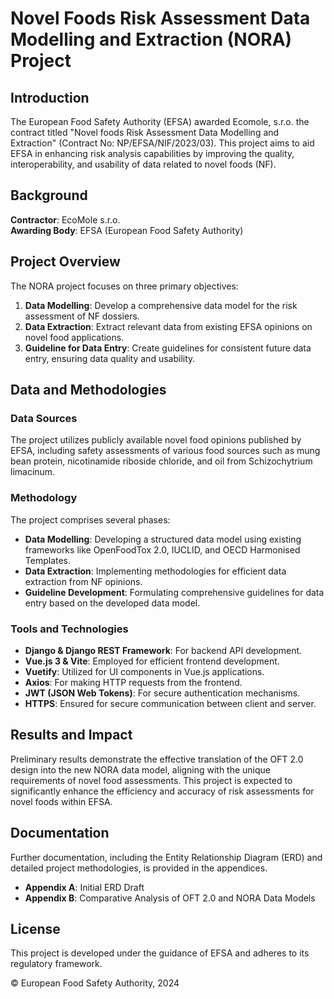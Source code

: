 # Novel Foods Risk Assessment Data Modelling and Extraction (NORA) Project

## Introduction

The European Food Safety Authority (EFSA) awarded Ecomole, s.r.o. the contract titled "Novel foods Risk Assessment Data Modelling and Extraction" (Contract No: NP/EFSA/NIF/2023/03). This project aims to aid EFSA in enhancing risk analysis capabilities by improving the quality, interoperability, and usability of data related to novel foods (NF).

## Background

**Contractor**: EcoMole s.r.o.  
**Awarding Body**: EFSA (European Food Safety Authority)

## Project Overview

The NORA project focuses on three primary objectives:
1. **Data Modelling**: Develop a comprehensive data model for the risk assessment of NF dossiers.
2. **Data Extraction**: Extract relevant data from existing EFSA opinions on novel food applications.
3. **Guideline for Data Entry**: Create guidelines for consistent future data entry, ensuring data quality and usability.

## Data and Methodologies

### Data Sources

The project utilizes publicly available novel food opinions published by EFSA, including safety assessments of various food sources such as mung bean protein, nicotinamide riboside chloride, and oil from Schizochytrium limacinum.

### Methodology

The project comprises several phases:
- **Data Modelling**: Developing a structured data model using existing frameworks like OpenFoodTox 2.0, IUCLID, and OECD Harmonised Templates.
- **Data Extraction**: Implementing methodologies for efficient data extraction from NF opinions.
- **Guideline Development**: Formulating comprehensive guidelines for data entry based on the developed data model.

### Tools and Technologies

- **Django & Django REST Framework**: For backend API development.
- **Vue.js 3 & Vite**: Employed for efficient frontend development.
- **Vuetify**: Utilized for UI components in Vue.js applications.
- **Axios**: For making HTTP requests from the frontend.
- **JWT (JSON Web Tokens)**: For secure authentication mechanisms.
- **HTTPS**: Ensured for secure communication between client and server.

## Results and Impact

Preliminary results demonstrate the effective translation of the OFT 2.0 design into the new NORA data model, aligning with the unique requirements of novel food assessments. This project is expected to significantly enhance the efficiency and accuracy of risk assessments for novel foods within EFSA.

## Documentation

Further documentation, including the Entity Relationship Diagram (ERD) and detailed project methodologies, is provided in the appendices.

- **Appendix A**: Initial ERD Draft
- **Appendix B**: Comparative Analysis of OFT 2.0 and NORA Data Models

## License

This project is developed under the guidance of EFSA and adheres to its regulatory framework.

© European Food Safety Authority, 2024
